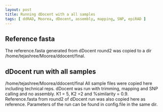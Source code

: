 ```yaml
---
layout: post
title: Running dDocent with a all samples
tags: [ ddRAD, Moorea, dDocent, assembly, mapping, SNP, epiRAD ]
---
```


## Reference fasta 

The reference.fasta generated from dDocent round2 was copied to a dir 
/home/tejashree/Moorea/ddocent/final.

## dDocent run with all samples 

/home/tejashree/Moorea/ddocent/final
All sample files were copied here including technical reps. dDocent was run with trimming, mapping and SNP calling and no assembly. K1 = 5, K2 =2 and %similarity = 0.9. Reference.fasta from round2 of dDocent run was also copied here as reference. Parameters of the run can be found in config.file in the same dir.



